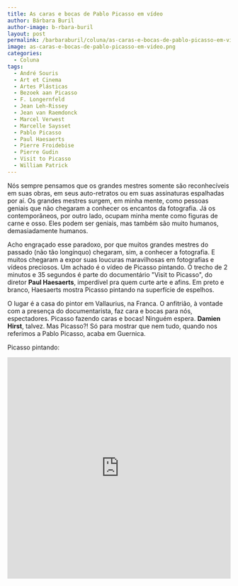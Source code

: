 ```yaml
---
title: As caras e bocas de Pablo Picasso em vídeo
author: Bárbara Buril
author-image: b-rbara-buril
layout: post
permalink: /barbaraburil/coluna/as-caras-e-bocas-de-pablo-picasso-em-video/
image: as-caras-e-bocas-de-pablo-picasso-em-video.png
categories:
  - Coluna
tags:
  - André Souris
  - Art et Cinema
  - Artes Plásticas
  - Bezoek aan Picasso
  - F. Longernfeld
  - Jean Leh-Rissey
  - Jean van Raemdonck
  - Marcel Verwest
  - Marcelle Saysset
  - Pablo Picasso
  - Paul Haesaerts
  - Pierre Froidebise
  - Pierre Gudin
  - Visit to Picasso
  - William Patrick
---
```

Nós sempre pensamos que os grandes mestres somente são reconhecíveis em suas obras, em seus auto-retratos ou em suas assinaturas espalhadas por aí. Os grandes mestres surgem, em minha mente, como pessoas geniais que não chegaram a conhecer os encantos da fotografia. Já os contemporâneos, por outro lado, ocupam minha mente como figuras de carne e osso. Eles podem ser geniais, mas também são muito humanos, demasiadamente humanos.

Acho engraçado esse paradoxo, por que muitos grandes mestres do passado (não tão longínquo) chegaram, sim, a conhecer a fotografia. E muitos chegaram a expor suas loucuras maravilhosas em fotografias e vídeos preciosos. Um achado é o vídeo de Picasso pintando. O trecho de 2 minutos e 35 segundos é parte do documentário "Visit to Picasso", do diretor **Paul Haesaerts**, imperdível pra quem curte arte e afins. Em preto e branco, Haesaerts mostra Picasso pintando na superfície de espelhos.

O lugar é a casa do pintor em Vallaurius, na Franca. O anfitrião, à vontade com a presença do documentarista, faz cara e bocas para nós, espectadores. Picasso fazendo caras e bocas! Ninguém espera. **Damien Hirst**, talvez. Mas Picasso?! Só para mostrar que nem tudo, quando nos referimos a Pablo Picasso, acaba em Guernica.

Picasso pintando:

<iframe width="100%" height="500px" src="https://www.youtube.com/embed/UOMI1JKfWwc" frameborder="0" allowfullscreen></iframe>